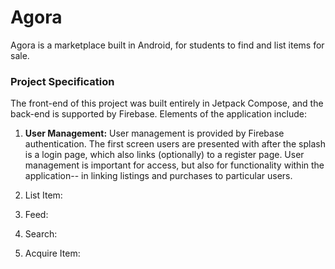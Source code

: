 # Agora
Agora is a marketplace built in Android, for students to find and list items for sale.

### Project Specification
The front-end of this project was built entirely in Jetpack Compose, and the back-end is supported by Firebase. Elements of the application include:
1. **User Management:**
   User management is provided by Firebase authentication. The first screen users are presented with after the splash is a login page, which also links (optionally) to a register page. User management is important for access, but also for functionality within the application-- in linking listings and purchases to particular users.
   
3. List Item:
4. Feed:
5. Search:
6. Acquire Item:
